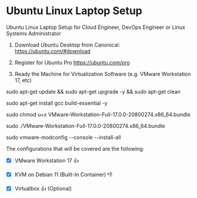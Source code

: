 # Ubuntu Linux Laptop Setup

Ubuntu Linux Laptop Setup for Cloud Engineer, DevOps Engineer or Linux Systems Administrator

1. Download Ubuntu Desktop from Canonical:
https://ubuntu.com/#download

2. Register for Ubuntu Pro
https://ubuntu.com/pro

3. Ready the Machine for Virtualization Software (e.g. VMware Workstation 17, etc)

sudo apt-get update && sudo apt-get upgrade -y && sudo apt-get clean

sudo apt-get install gcc build-essential -y

sudo chmod u+x VMware-Workstation-Full-17.0.0-20800274.x86_64.bundle 
   
sudo ./VMware-Workstation-Full-17.0.0-20800274.x86_64.bundle 

sudo vmware-modconfig --console --install-all

The configurations that will be covered are the following:

- [x] VMware Workstation 17 :+1:

- [X] KVM on Debian 11 (Built-In Container) :-1:

- [x] Virtualbox :+1: (Optional)


